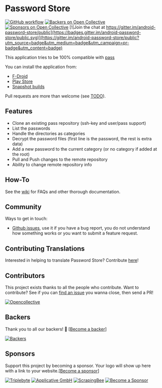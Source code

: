 # Password Store

[![GitHub workflow](https://github.com/android-password-store/Android-Password-Store/workflows/Deploy%20snapshot%20builds/badge.svg)](https://github.com/android-password-store/Android-Password-Store/actions)
[![Backers on Open Collective](https://opencollective.com/Android-Password-Store/backers/badge.svg)](#backers) [![Sponsors on Open Collective](https://opencollective.com/Android-Password-Store/sponsors/badge.svg)](#sponsors)
[![Join the chat at https://gitter.im/android-password-store/public](https://badges.gitter.im/android-password-store/public.svg)](https://gitter.im/android-password-store/public?utm_source=badge&utm_medium=badge&utm_campaign=pr-badge&utm_content=badge)

This application tries to be 100% compatible with [pass](http://www.passwordstore.org/)

You can install the application from:

* [F-Droid](https://f-droid.org/packages/dev.msfjarvis.aps/)
* [Play Store](https://play.google.com/store/apps/details?id=dev.msfjarvis.aps)
* [Snapshot builds](https://dl.msfjarvis.dev/APS/)

Pull requests are more than welcome (see [TODO](https://github.com/android-password-store/Android-Password-Store/projects/1#column-228844)).

## Features

* Clone an existing pass repository (ssh-key and user/pass support)
* List the passwords
* Handle the directories as categories
* Decrypt the password files (first line is the password, the rest is extra data)
* Add a new password to the current category (or no category if added at the root)
* Pull and Push changes to the remote repository
* Ability to change remote repository info

## How-To

See the [wiki](https://github.com/android-password-store/Android-Password-Store/wiki/First-time-setup) for FAQs and other thorough documentation.

## Community

Ways to get in touch:

* [Github issues](https://github.com/android-password-store/Android-Password-Store/issues), use it if you have a bug report, you do not understand how something works or you want to submit a feature request.

## Contributing Translations

Interested in helping to translate Password Store? Contribute [here](https://crowdin.com/project/android-password-store)!

## Contributors

This project exists thanks to all the people who contribute. Want to contribute? See if you can [find an issue](https://github.com/android-password-store/Android-Password-Store/issues?q=is%3Aissue+is%3Aopen+sort%3Aupdated-desc) you wanna close, then send a PR!

[![Opencollective](https://opencollective.com/Android-Password-Store/contributors.svg?width=890&button=false)](https://github.com/android-password-store/Android-Password-Store/graphs/contributors)

## Backers

Thank you to all our backers! 🙏 [[Become a backer](https://opencollective.com/Android-Password-Store#backer)]

[![Backers](https://opencollective.com/Android-Password-Store/backers.svg?width=890)](https://opencollective.com/Android-Password-Store#backers)

## Sponsors

Support this project by becoming a sponsor. Your logo will show up here with a link to your website.[[Become a sponsor](https://opencollective.com/Android-Password-Store#sponsor)]

[![Triplebyte](https://opencollective.com/Android-Password-Store/sponsor/0/avatar.svg)](https://opencollective.com/Android-Password-Store/sponsor/0/website)
[![Applicative GmbH](https://opencollective.com/Android-Password-Store/sponsor/1/avatar.svg)](https://opencollective.com/Android-Password-Store/sponsor/1/website)
[![ScrapingBee](https://opencollective.com/Android-Password-Store/sponsor/2/avatar.svg)](https://opencollective.com/Android-Password-Store/sponsor/2/website)
[![Become a Sponsor](https://opencollective.com/Android-Password-Store/sponsor/3/avatar.svg)](https://opencollective.com/Android-Password-Store/sponsor/3/website)
